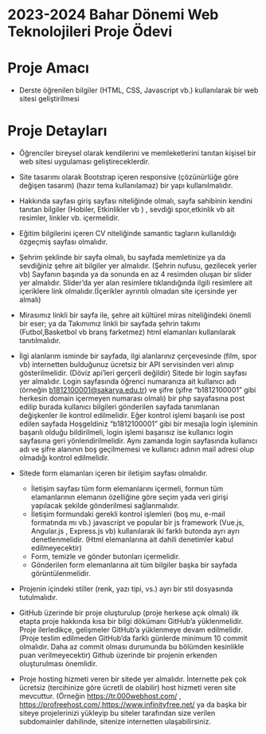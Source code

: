 # 2023-2024 Bahar Dönemi Web Teknolojileri Proje Ödevi

# Proje Amacı

* Derste öğrenilen bilgiler (HTML, CSS, Javascript vb.) kullanılarak bir web sitesi geliştirilmesi

# Proje Detayları

* Öğrenciler bireysel olarak kendilerini ve memleketlerini tanıtan kişisel bir web sitesi uygulaması geliştireceklerdir.

* Site tasarımı olarak Bootstrap içeren responsive (çözünürlüğe göre değişen tasarım) (hazır tema
kullanılamaz) bir yapı kullanılmalıdır.

* Hakkında sayfası giriş sayfası niteliğinde olmalı, sayfa sahibinin kendini tanıtan bilgiler (Hobiler,
Etkinlikler vb ) , sevdiği spor,etkinlik vb ait resimler, linkler vb. içermelidir.

* Eğitim bilgilerini içeren CV niteliğinde samantic tagların kullanıldığı özgeçmiş sayfası olmalıdır.

* Şehrim şeklinde bir sayfa olmalı, bu sayfada memletinize ya da sevdiğiniz şehre ait bilgiler yer
almalıdır. (Şehrin nufusu, gezilecek yerler vb) Sayfanın başında ya da sonunda en az 4 resimden
oluşan bir slider yer almalıdır. Slider’da yer alan resimlere tıklandığında ilgili resimlere ait içeriklere
link olmalıdır.(İçerikler ayrıntılı olmadan site içersinde yer almalı)

* Mirasımız linkli bir sayfa ile, şehre ait kültürel miras niteliğindeki önemli bir eser; ya da Takımımız
linkli bir sayfada şehrin takımı (Futbol,Basketbol vb branş farketmez) html elamanları kullanılarak
tanıtılmalıdır.

* İlgi alanlarım isminde bir sayfada, ilgi alanlarınız çerçevesinde (film, spor vb) internetten bulduğunuz
ücretsiz bir API servisinden veri alınıp gösterilmelidir. (Döviz api’leri gerçerli değildir)
Sitede bir login sayfası yer almalıdır. Login sayfasında öğrenci numaranıza ait kullanıcı adı (örneğin
b1812100001@sakarya.edu.tr) ve şifre (şifre “b1812100001” gibi herkesin domain içermeyen
numarası olmalı) bir php sayafasına post edilip burada kullanıcı bilgileri gönderilen sayfada
tanımlanan değişkenler ile kontrol edilmelidir. Eğer kontrol işlemi başarılı ise post edilen sayfada
Hoşgeldiniz “b1812100001” gibi bir mesajla login işleminin başarılı olduğu bildirilmeli, login işlemi
başarısız ise kullanıcı login sayfasına geri yönlendirilmelidir. Aynı zamanda login sayfasında kullanıcı
adı ve şifre alanının boş geçilmemesi ve kullanıcı adının mail adresi olup olmadığı kontrol edilmelidir.

* Sitede form elamanları içeren bir iletişim sayfası olmalıdır.
    * İletişim sayfası tüm form elemanlarını içermeli, formun tüm elamanlarının elemanın özelliğine
    göre seçim yada veri girişi yapılacak şekilde gönderilmesi sağlanmalıdır.
    * İletişim formundaki gerekli kontrol işlemleri (boş mu, e-mail formatında mı vb.) javascript ve
    popular bir js framework (Vue.js, Angular.js , Express.js vb) kullanılarak iki farklı butonda ayrı ayrı
    denetlenmelidir. (Html elemanlarına ait dahili denetimler kabul edilmeyecektir)
    * Form, temizle ve gönder butonları içermelidir.
    * Gönderilen form elemanlarına ait tüm bilgiler başka bir sayfada görüntülenmelidir.

* Projenin içindeki stiller (renk, yazı tipi, vs.) ayrı bir stil dosyasında tutulmalıdır.

* GitHub üzerinde bir proje oluşturulup (proje herkese açık olmalı) ilk etapta proje hakkında kısa bir
bilgi dökümanı GitHub’a yüklenmelidir. Proje ilerledikçe, gelişmeler GitHub’a yüklenmeye devam
edilmelidir. (Proje teslim edilmeden GitHub’da farklı günlerde minimum 10 commit olmalıdır. Daha
az commit olması durumunda bu bölümden kesinlikle puan verilmeyecektir) Github üzerinde bir
projenin erkenden oluşturulması önemlidir.

* Proje hosting hizmeti veren bir sitede yer almalıdır. İnternette pek çok ücretsiz (tercihinize göre
ücretli de olabilir) host hizmeti veren site mevcuttur. (Örneğin https://tr.000webhost.com/ ,
https://profreehost.com/,https://www.infinityfree.net/ ya da başka bir siteye projelerinizi yükleyip
bu siteler tarafından size verilen subdomainler dahilinde, sitenize internetten ulaşabilirsiniz.